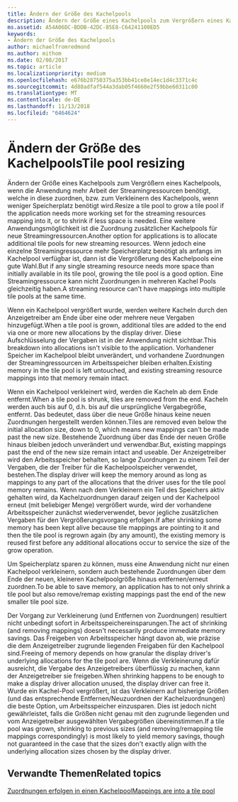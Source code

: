 ```yaml
---
title: Ändern der Größe des Kachelpools
description: Ändern der Größe eines Kachelpools zum Vergrößern eines Kachelpools, wenn die Anwendung mehr Arbeit der Streamingressourcen benötigt, welche in diese zuordnen, bzw. zum Verkleinern des Kachelpools, wenn weniger Speicherplatz benötigt wird.
ms.assetid: A54A06DC-BDDB-42DC-85E8-C64241100ED5
keywords:
- Ändern der Größe des Kachelpools
author: michaelfromredmond
ms.author: mithom
ms.date: 02/08/2017
ms.topic: article
ms.localizationpriority: medium
ms.openlocfilehash: e676b28750375a353bb41ce8e14ec1d4c3371c4c
ms.sourcegitcommit: 4d88adfaf544a3dab05f4660e2f59bbe60311c00
ms.translationtype: MT
ms.contentlocale: de-DE
ms.lasthandoff: 11/13/2018
ms.locfileid: "6464624"
---
```

# <a name="tile-pool-resizing"></a><span data-ttu-id="e399a-104">Ändern der Größe des Kachelpools</span><span class="sxs-lookup"><span data-stu-id="e399a-104">Tile pool resizing</span></span>


<span data-ttu-id="e399a-105">Ändern der Größe eines Kachelpools zum Vergrößern eines Kachelpools, wenn die Anwendung mehr Arbeit der Streamingressourcen benötigt, welche in diese zuordnen, bzw. zum Verkleinern des Kachelpools, wenn weniger Speicherplatz benötigt wird.</span><span class="sxs-lookup"><span data-stu-id="e399a-105">Resize a tile pool to grow a tile pool if the application needs more working set for the streaming resources mapping into it, or to shrink if less space is needed.</span></span> <span data-ttu-id="e399a-106">Eine weitere Anwendungsmöglichkeit ist die Zuordnung zusätzlicher Kachelpools für neue Streamingressourcen.</span><span class="sxs-lookup"><span data-stu-id="e399a-106">Another option for applications is to allocate additional tile pools for new streaming resources.</span></span> <span data-ttu-id="e399a-107">Wenn jedoch eine einzelne Streamingressource mehr Speicherplatz benötigt als anfangs im Kachelpool verfügbar ist, dann ist die Vergrößerung des Kachelpools eine gute Wahl.</span><span class="sxs-lookup"><span data-stu-id="e399a-107">But if any single streaming resource needs more space than initially available in its tile pool, growing the tile pool is a good option.</span></span> <span data-ttu-id="e399a-108">Eine Streamingressource kann nicht Zuordnungen in mehreren Kachel Pools gleichzeitig haben.</span><span class="sxs-lookup"><span data-stu-id="e399a-108">A streaming resource can't have mappings into multiple tile pools at the same time.</span></span>

<span data-ttu-id="e399a-109">Wenn ein Kachelpool vergrößert wurde, werden weitere Kacheln durch den Anzeigetreiber am Ende über eine oder mehrere neue Vergaben hinzugefügt.</span><span class="sxs-lookup"><span data-stu-id="e399a-109">When a tile pool is grown, additional tiles are added to the end via one or more new allocations by the display driver.</span></span> <span data-ttu-id="e399a-110">Diese Aufschlüsselung der Vergaben ist in der Anwendung nicht sichtbar.</span><span class="sxs-lookup"><span data-stu-id="e399a-110">This breakdown into allocations isn't visible to the application.</span></span> <span data-ttu-id="e399a-111">Vorhandener Speicher im Kachelpool bleibt unverändert, und vorhandene Zuordnungen der Streamingressourcen im Arbeitsspeicher bleiben erhalten.</span><span class="sxs-lookup"><span data-stu-id="e399a-111">Existing memory in the tile pool is left untouched, and existing streaming resource mappings into that memory remain intact.</span></span>

<span data-ttu-id="e399a-112">Wenn ein Kachelpool verkleinert wird, werden die Kacheln ab dem Ende entfernt.</span><span class="sxs-lookup"><span data-stu-id="e399a-112">When a tile pool is shrunk, tiles are removed from the end.</span></span> <span data-ttu-id="e399a-113">Kacheln werden auch bis auf 0, d.h. bis auf die ursprüngliche Vergabegröße, entfernt. Das bedeutet, dass über die neue Größe hinaus keine neuen Zuordnungen hergestellt werden können.</span><span class="sxs-lookup"><span data-stu-id="e399a-113">Tiles are removed even below the initial allocation size, down to 0, which means new mappings can't be made past the new size.</span></span> <span data-ttu-id="e399a-114">Bestehende Zuordnung über das Ende der neuen Größe hinaus bleiben jedoch unverändert und verwendbar.</span><span class="sxs-lookup"><span data-stu-id="e399a-114">But, existing mappings past the end of the new size remain intact and useable.</span></span> <span data-ttu-id="e399a-115">Der Anzeigetreiber wird den Arbeitsspeicher behalten, so lange Zuordnungen zu einem Teil der Vergaben, die der Treiber für die Kachelpoolspeicher verwendet, bestehen.</span><span class="sxs-lookup"><span data-stu-id="e399a-115">The display driver will keep the memory around as long as mappings to any part of the allocations that the driver uses for the tile pool memory remains.</span></span> <span data-ttu-id="e399a-116">Wenn nach dem Verkleinern ein Teil des Speichers aktiv gehalten wird, da Kachelzuordnungen darauf zeigen und der Kachelpool erneut (mit beliebiger Menge) vergrößert wurde, wird der vorhandene Arbeitsspeicher zunächst wiederverwendet, bevor jegliche zusätzlichen Vergaben für den Vergrößerungsvorgang erfolgen.</span><span class="sxs-lookup"><span data-stu-id="e399a-116">If after shrinking some memory has been kept alive because tile mappings are pointing to it and then the tile pool is regrown again (by any amount), the existing memory is reused first before any additional allocations occur to service the size of the grow operation.</span></span>

<span data-ttu-id="e399a-117">Um Speicherplatz sparen zu können, muss eine Anwendung nicht nur einen Kachelpool verkleinern, sondern auch bestehende Zuordnungen über dem Ende der neuen, kleineren Kachelpoolgröße hinaus entfernen/erneut zuordnen.</span><span class="sxs-lookup"><span data-stu-id="e399a-117">To be able to save memory, an application has to not only shrink a tile pool but also remove/remap existing mappings past the end of the new smaller tile pool size.</span></span>

<span data-ttu-id="e399a-118">Der Vorgang zur Verkleinerung (und Entfernen von Zuordnungen) resultiert nicht unbedingt sofort in Arbeitsspeichereinsparungen.</span><span class="sxs-lookup"><span data-stu-id="e399a-118">The act of shrinking (and removing mappings) doesn't necessarily produce immediate memory savings.</span></span> <span data-ttu-id="e399a-119">Das Freigeben von Arbeitsspeicher hängt davon ab, wie präzise die dem Anzeigetreiber zugrunde liegenden Freigaben für den Kachelpool sind.</span><span class="sxs-lookup"><span data-stu-id="e399a-119">Freeing of memory depends on how granular the display driver's underlying allocations for the tile pool are.</span></span> <span data-ttu-id="e399a-120">Wenn die Verkleinerung dafür ausreicht, die Vergabe des Anzeigetreibers überflüssig zu machen, kann der Anzeigetreiber sie freigeben.</span><span class="sxs-lookup"><span data-stu-id="e399a-120">When shrinking happens to be enough to make a display driver allocation unused, the display driver can free it.</span></span> <span data-ttu-id="e399a-121">Wurde ein Kachel-Pool vergrößert, ist das Verkleinern auf bisherige Größen (und das entsprechende Entfernen/Neuzuordnen der Kachelzuordnungen) die beste Option, um Arbeitsspeicher einzusparen. Dies ist jedoch nicht gewährleistet, falls die Größen nicht genau mit den zugrunde liegenden und vom Anzeigetreiber ausgewählten Vergabegrößen übereinstimmen.</span><span class="sxs-lookup"><span data-stu-id="e399a-121">If a tile pool was grown, shrinking to previous sizes (and removing/remapping tile mappings correspondingly) is most likely to yield memory savings, though not guaranteed in the case that the sizes don't exactly align with the underlying allocation sizes chosen by the display driver.</span></span>

## <a name="span-idrelated-topicsspanrelated-topics"></a><span data-ttu-id="e399a-122"><span id="related-topics"></span>Verwandte Themen</span><span class="sxs-lookup"><span data-stu-id="e399a-122"><span id="related-topics"></span>Related topics</span></span>


[<span data-ttu-id="e399a-123">Zuordnungen erfolgen in einen Kachelpool</span><span class="sxs-lookup"><span data-stu-id="e399a-123">Mappings are into a tile pool</span></span>](mappings-are-into-a-tile-pool.md)

 

 




